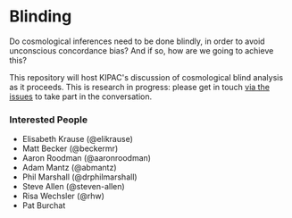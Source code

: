 # Blinding

Do cosmological inferences need to be done blindly, in order to avoid unconscious concordance bias? And if so, how are we going to achieve this?

This repository will host KIPAC's discussion of cosmological blind analysis as it proceeds. This is research in progress: please get in touch [via the issues](https://github.com/KIPAC/Blinding/issues) to take part in the conversation.

### Interested People

* Elisabeth Krause (@elikrause)
* Matt Becker (@beckermr)
* Aaron Roodman (@aaronroodman)
* Adam Mantz (@abmantz)
* Phil Marshall (@drphilmarshall)
* Steve Allen (@steven-allen)
* Risa Wechsler (@rhw)
* Pat Burchat

